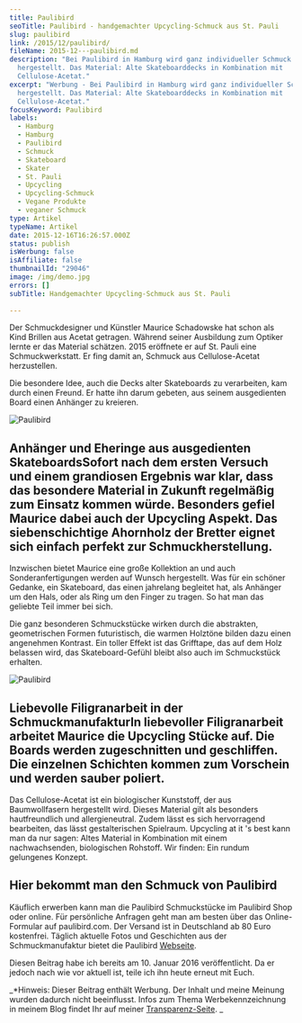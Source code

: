 ```yaml
---
title: Paulibird
seoTitle: Paulibird - handgemachter Upcycling-Schmuck aus St. Pauli
slug: paulibird
link: /2015/12/paulibird/
fileName: 2015-12---paulibird.md
description: "Bei Paulibird in Hamburg wird ganz individueller Schmuck
  hergestellt. Das Material: Alte Skateboarddecks in Kombination mit
  Cellulose-Acetat."
excerpt: "Werbung - Bei Paulibird in Hamburg wird ganz individueller Schmuck
  hergestellt. Das Material: Alte Skateboarddecks in Kombination mit
  Cellulose-Acetat."
focusKeyword: Paulibird
labels:
  - Hamburg
  - Hamburg
  - Paulibird
  - Schmuck
  - Skateboard
  - Skater
  - St. Pauli
  - Upcycling
  - Upcycling-Schmuck
  - Vegane Produkte
  - veganer Schmuck
type: Artikel
typeName: Artikel
date: 2015-12-16T16:26:57.000Z
status: publish
isWerbung: false
isAffiliate: false
thumbnailId: "29046"
image: /img/demo.jpg
errors: []
subTitle: Handgemachter Upcycling-Schmuck aus St. Pauli
  
---
```


Der Schmuckdesigner und Künstler Maurice Schadowske hat schon als Kind Brillen
aus Acetat getragen. Während seiner Ausbildung zum Optiker lernte er das
Material schätzen. 2015 eröffnete er auf St. Pauli eine Schmuckwerkstatt. Er
fing damit an, Schmuck aus Cellulose-Acetat herzustellen.

Die besondere Idee, auch die Decks alter Skateboards zu verarbeiten, kam durch
einen Freund. Er hatte ihn darum gebeten, aus seinem ausgedienten Board einen
Anhänger zu kreieren.

![Paulibird](http://cardamonchai.com/wp-content/uploads/2020/04/paulibird2-400x300.jpg)

## Anhänger und Eheringe aus ausgedienten SkateboardsSofort nach dem ersten Versuch und einem grandiosen Ergebnis war klar, dass das besondere Material in Zukunft regelmäßig zum Einsatz kommen würde. Besonders gefiel Maurice dabei auch der Upcycling Aspekt. Das siebenschichtige Ahornholz der Bretter eignet sich einfach perfekt zur Schmuckherstellung.

Inzwischen bietet Maurice eine große Kollektion an und auch Sonderanfertigungen
werden auf Wunsch hergestellt. Was für ein schöner Gedanke, ein Skateboard, das
einen jahrelang begleitet hat, als Anhänger um den Hals, oder als Ring um den
Finger zu tragen. So hat man das geliebte Teil immer bei sich.

Die ganz besonderen Schmuckstücke wirken durch die abstrakten, geometrischen
Formen futuristisch, die warmen Holztöne bilden dazu einen angenehmen Kontrast.
Ein toller Effekt ist das Grifftape, das auf dem Holz belassen wird, das
Skateboard-Gefühl bleibt also auch im Schmuckstück erhalten.

![Paulibird](http://cardamonchai.com/wp-content/uploads/2020/04/paulibird1-400x300.jpg)

## Liebevolle Filigranarbeit in der SchmuckmanufakturIn liebevoller Filigranarbeit arbeitet Maurice die Upcycling Stücke auf. Die Boards werden zugeschnitten und geschliffen. Die einzelnen Schichten kommen zum Vorschein und werden sauber poliert.

Das Cellulose-Acetat ist ein biologischer Kunststoff, der aus Baumwollfasern
hergestellt wird. Dieses Material gilt als besonders hautfreundlich und
allergieneutral. Zudem lässt es sich hervorragend bearbeiten, das lässt
gestalterischen Spielraum. Upcycling at it 's best kann man da nur sagen: Altes
Material in Kombination mit einem nachwachsenden, biologischen Rohstoff. Wir
finden: Ein rundum gelungenes Konzept.

## Hier bekommt man den Schmuck von Paulibird

Käuflich erwerben kann man die Paulibird Schmuckstücke im Paulibird Shop oder
online. Für persönliche Anfragen geht man am besten über das Online-Formular auf
paulibird.com. Der Versand ist in Deutschland ab 80 Euro kostenfrei. Täglich
aktuelle Fotos und Geschichten aus der Schmuckmanufaktur bietet die Paulibird
[Webseite](https://www.paulibird.com/).

Diesen Beitrag habe ich bereits am 10. Januar 2016 veröffentlicht. Da er jedoch
nach wie vor aktuell ist, teile ich ihn heute erneut mit Euch.

_\*Hinweis: Dieser Beitrag enthält Werbung. Der Inhalt und meine Meinung wurden
dadurch nicht beeinflusst. Infos zum Thema Werbekennzeichnung in meinem Blog
findet Ihr auf meiner [Transparenz-Seite](/werbung/). _

  